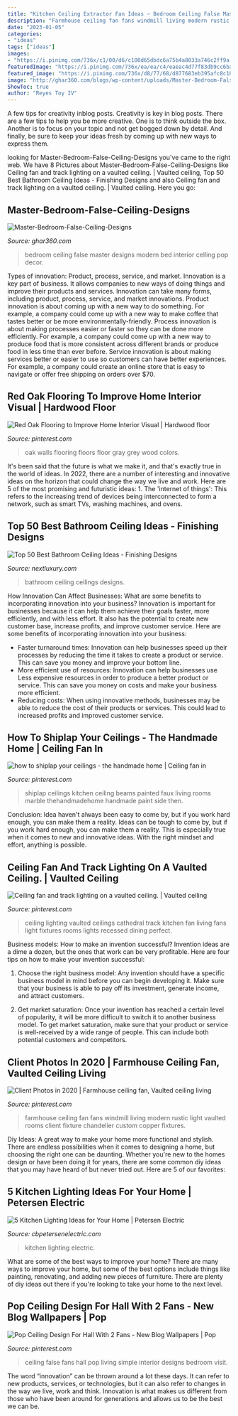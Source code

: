 ```yaml
---
title: "Kitchen Ceiling Extractor Fan Ideas ~ Bedroom Ceiling False Master Designs Modern Bed Interior Celling Pop Decor"
description: "Farmhouse ceiling fan fans windmill living modern rustic light vaulted rooms client fixture chandelier custom copper fixtures"
date: "2023-01-05"
categories:
- "ideas"
tags: ["ideas"]
images:
- "https://i.pinimg.com/736x/c1/00/d6/c100d65dbdc6a75b4a8033a746c2ff9a.jpg"
featuredImage: "https://i.pinimg.com/736x/ea/ea/c4/eaeac4d77f83db9cc6ba92bc84d3c9db--faux-beams-double-ovens.jpg"
featured_image: "https://i.pinimg.com/736x/d8/77/68/d877683eb395afc8c186c973ec3c961c--grey-painted-walls-gray-walls.jpg"
image: "http://ghar360.com/blogs/wp-content/uploads/Master-Bedroom-False-Ceiling-Designs.jpg"
ShowToc: true
author: "Reyes Toy IV"
---
```



A few tips for creativity inblog posts.
Creativity is key in blog posts. There are a few tips to help you be more creative. One is to think outside the box. Another is to focus on your topic and not get bogged down by detail. And finally, be sure to keep your ideas fresh by coming up with new ways to express them.

	

		
looking for Master-Bedroom-False-Ceiling-Designs you've came to the right web. We have 8 Pictures about Master-Bedroom-False-Ceiling-Designs like Ceiling fan and track lighting on a vaulted ceiling. | Vaulted ceiling, Top 50 Best Bathroom Ceiling Ideas - Finishing Designs and also Ceiling fan and track lighting on a vaulted ceiling. | Vaulted ceiling. Here you go:
		
    
## Master-Bedroom-False-Ceiling-Designs

<img loading=lazy src="http://ghar360.com/blogs/wp-content/uploads/Master-Bedroom-False-Ceiling-Designs.jpg" onerror="this.onerror=null;this.src='https://tse4.mm.bing.net/th?id=OIP.C33GXW5pEMTOILRKn9cc2wHaFj&amp;pid=15.1';" alt="Master-Bedroom-False-Ceiling-Designs">

_Source: ghar360.com_

>bedroom ceiling false master designs modern bed interior celling pop decor. 

	

Types of innovation: Product, process, service, and market.
Innovation is a key part of business. It allows companies to new ways of doing things and improve their products and services. Innovation can take many forms, including product, process, service, and market innovations. 
Product innovation is about coming up with a new way to do something. For example, a company could come up with a new way to make coffee that tastes better or be more environmentally-friendly. Process innovation is about making processes easier or faster so they can be done more efficiently. For example, a company could come up with a new way to produce food that is more consistent across different brands or produce food in less time than ever before. Service innovation is about making services better or easier to use so customers can have better experiences. For example, a company could create an online store that is easy to navigate or offer free shipping on orders over $70.

    
## Red Oak Flooring To Improve Home Interior Visual | Hardwood Floor

<img loading=lazy src="https://i.pinimg.com/736x/d8/77/68/d877683eb395afc8c186c973ec3c961c--grey-painted-walls-gray-walls.jpg" onerror="this.onerror=null;this.src='https://tse4.mm.bing.net/th?id=OIP.DcERlF1kH7oI9jLg7p3A1QHaHa&amp;pid=15.1';" alt="Red Oak Flooring to Improve Home Interior Visual | Hardwood floor">

_Source: pinterest.com_

>oak walls flooring floors floor gray grey wood colors. 

	

It's been said that the future is what we make it, and that's exactly true in the world of ideas. In 2022, there are a number of interesting and innovative ideas on the horizon that could change the way we live and work. Here are 5 of the most promising and futuristic ideas: 1. The 'internet of things': This refers to the increasing trend of devices being interconnected to form a network, such as smart TVs, washing machines, and ovens.

    
## Top 50 Best Bathroom Ceiling Ideas - Finishing Designs

<img loading=lazy src="http://nextluxury.com/wp-content/uploads/bathroom-ceilings-ideas.jpg" onerror="this.onerror=null;this.src='https://tse4.mm.bing.net/th?id=OIP.TpDvhIOXpWn1Mi0fRj80lgAAAA&amp;pid=15.1';" alt="Top 50 Best Bathroom Ceiling Ideas - Finishing Designs">

_Source: nextluxury.com_

>bathroom ceiling ceilings designs. 

	

How Innovation Can Affect Businesses: What are some benefits to incorporating innovation into your business?
Innovation is important for businesses because it can help them achieve their goals faster, more efficiently, and with less effort. It also has the potential to create new customer base, increase profits, and improve customer service. Here are some benefits of incorporating innovation into your business: 
- Faster turnaround times: Innovation can help businesses speed up their processes by reducing the time it takes to create a product or service. This can save you money and improve your bottom line. 
- More efficient use of resources: Innovation can help businesses use Less expensive resources in order to produce a better product or service. This can save you money on costs and make your business more efficient. 
- Reducing costs: When using innovative methods, businesses may be able to reduce the cost of their products or services. This could lead to increased profits and improved customer service.

    
## How To Shiplap Your Ceilings - The Handmade Home | Ceiling Fan In

<img loading=lazy src="https://i.pinimg.com/736x/ea/ea/c4/eaeac4d77f83db9cc6ba92bc84d3c9db--faux-beams-double-ovens.jpg" onerror="this.onerror=null;this.src='https://tse1.mm.bing.net/th?id=OIP.g0GA_eBmDEozK0dCzTRC1AHaLH&amp;pid=15.1';" alt="how to shiplap your ceilings - the handmade home | Ceiling fan in">

_Source: pinterest.com_

>shiplap ceilings kitchen ceiling beams painted faux living rooms marble thehandmadehome handmade paint side then. 

	

Conclusion: Idea haven't always been easy to come by, but if you work hard enough, you can make them a reality.
Ideas can be tough to come by, but if you work hard enough, you can make them a reality. This is especially true when it comes to new and innovative ideas. With the right mindset and effort, anything is possible.

    
## Ceiling Fan And Track Lighting On A Vaulted Ceiling. | Vaulted Ceiling

<img loading=lazy src="https://i.pinimg.com/736x/4e/41/0a/4e410af6fde732b1c79bf0a028574d4e--vaulted-ceiling-lighting-vaulted-ceilings.jpg" onerror="this.onerror=null;this.src='https://tse4.mm.bing.net/th?id=OIP._vKt9619oPtDmBwVcyhLRgHaE8&amp;pid=15.1';" alt="Ceiling fan and track lighting on a vaulted ceiling. | Vaulted ceiling">

_Source: pinterest.com_

>ceiling lighting vaulted ceilings cathedral track kitchen fan living fans light fixtures rooms lights recessed dining perfect. 

	

Business models: How to make an invention successful?
Invention ideas are a dime a dozen, but the ones that work can be very profitable. Here are four tips on how to make your invention successful:
1. Choose the right business model: Any invention should have a specific business model in mind before you can begin developing it. Make sure that your business is able to pay off its investment, generate income, and attract customers.

2. Get market saturation: Once your invention has reached a certain level of popularity, it will be more difficult to switch it to another business model. To get market saturation, make sure that your product or service is well-received by a wide range of people. This can include both potential customers and competitors.


    
## Client Photos In 2020 | Farmhouse Ceiling Fan, Vaulted Ceiling Living

<img loading=lazy src="https://i.pinimg.com/originals/72/95/02/7295023dab6f9dffa12b3324b95e3a6e.jpg" onerror="this.onerror=null;this.src='https://tse4.mm.bing.net/th?id=OIP.lgiBupBDyY6xjZbmTMNJRQHaJ4&amp;pid=15.1';" alt="Client Photos in 2020 | Farmhouse ceiling fan, Vaulted ceiling living">

_Source: pinterest.com_

>farmhouse ceiling fan fans windmill living modern rustic light vaulted rooms client fixture chandelier custom copper fixtures. 

	

Diy Ideas: A great way to make your home more functional and stylish. There are endless possibilities when it comes to designing a home, but choosing the right one can be daunting. Whether you're new to the homes design or have been doing it for years, there are some common diy ideas that you may have heard of but never tried out. Here are 5 of our favorites: 

    
## 5 Kitchen Lighting Ideas For Your Home | Petersen Electric

<img loading=lazy src="https://cbpetersenelectric.com/wp-content/uploads/2018/11/kitchen-lighting-ideas.jpeg" onerror="this.onerror=null;this.src='https://tse2.mm.bing.net/th?id=OIP.2no0U-ckxCejOR2c9THFEAHaE8&amp;pid=15.1';" alt="5 Kitchen Lighting Ideas for Your Home | Petersen Electric">

_Source: cbpetersenelectric.com_

>kitchen lighting electric. 

	

What are some of the best ways to improve your home?
There are many ways to improve your home, but some of the best options include things like painting, renovating, and adding new pieces of furniture. There are plenty of diy ideas out there if you're looking to take your home to the next level.

    
## Pop Ceiling Design For Hall With 2 Fans - New Blog Wallpapers | Pop

<img loading=lazy src="https://i.pinimg.com/736x/c1/00/d6/c100d65dbdc6a75b4a8033a746c2ff9a.jpg" onerror="this.onerror=null;this.src='https://tse2.mm.bing.net/th?id=OIP.8cEADJAp-ikhS6EPWw4wgAHaJ4&amp;pid=15.1';" alt="Pop Ceiling Design For Hall With 2 Fans - New Blog Wallpapers | Pop">

_Source: pinterest.com_

>ceiling false fans hall pop living simple interior designs bedroom visit. 

	

The word “innovation” can be thrown around a lot these days. It can refer to new products, services, or technologies, but it can also refer to changes in the way we live, work and think. Innovation is what makes us different from those who have been around for generations and allows us to be the best we can be.

